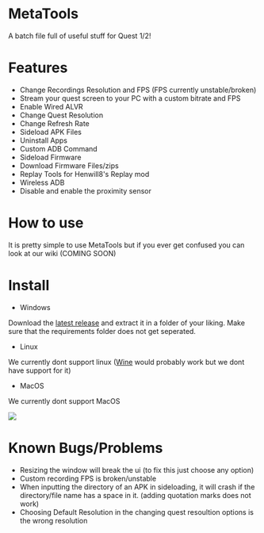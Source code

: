 # MetaTools
A batch file full of useful stuff for Quest 1/2!

# Features
- Change Recordings Resolution and FPS (FPS currently unstable/broken)
- Stream your quest screen to your PC with a custom bitrate and FPS
- Enable Wired ALVR
- Change Quest Resolution
- Change Refresh Rate
- Sideload APK Files
- Uninstall Apps
- Custom ADB Command
- Sideload Firmware
- Download Firmware Files/zips
- Replay Tools for Henwill8's Replay mod
- Wireless ADB
- Disable and enable the proximity sensor

# How to use

It is pretty simple to use MetaTools but if you ever get confused you can look at our wiki (COMING SOON)

# Install
- Windows

Download the [latest release](https://github.com/NikonUK/MetaTools/Releases) and extract it in a folder of your liking. Make sure that the requirements folder does not get seperated.

- Linux

We currently dont support linux ([Wine](https://github.com/wine-mirror/wine) would probably work but we dont have support for it)

- MacOS

We currently dont support MacOS

![](https://i.imgur.com/DLmUN25.png)

# Known Bugs/Problems
- Resizing the window will break the ui (to fix this just choose any option)
- Custom recording FPS is broken/unstable
- When inputting the directory of an APK in sideloading, it will crash if the directory/file name has a space in it. (adding quotation marks does not work)
- Choosing Default Resolution in the changing quest resoultion options is the wrong resolution
